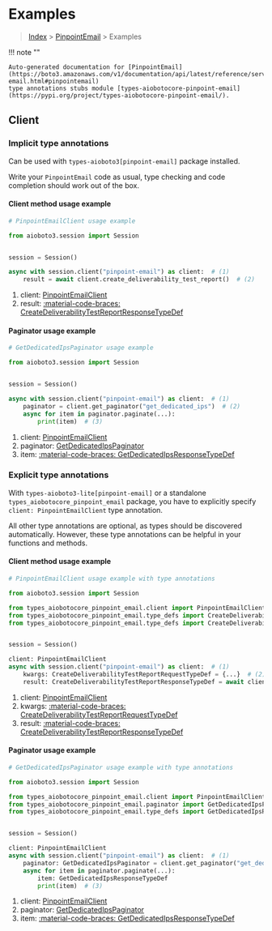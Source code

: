 # Examples

> [Index](../README.md) > [PinpointEmail](./README.md) > Examples

!!! note ""

    Auto-generated documentation for [PinpointEmail](https://boto3.amazonaws.com/v1/documentation/api/latest/reference/services/pinpoint-email.html#pinpointemail)
    type annotations stubs module [types-aiobotocore-pinpoint-email](https://pypi.org/project/types-aiobotocore-pinpoint-email/).

## Client

### Implicit type annotations

Can be used with `types-aioboto3[pinpoint-email]` package installed.

Write your `PinpointEmail` code as usual,
type checking and code completion should work out of the box.



#### Client method usage example

```python
# PinpointEmailClient usage example

from aioboto3.session import Session


session = Session()

async with session.client("pinpoint-email") as client:  # (1)
    result = await client.create_deliverability_test_report()  # (2)
```

1. client: [PinpointEmailClient](./client.md)
2. result: [:material-code-braces: CreateDeliverabilityTestReportResponseTypeDef](./type_defs.md#createdeliverabilitytestreportresponsetypedef)



#### Paginator usage example

```python
# GetDedicatedIpsPaginator usage example

from aioboto3.session import Session


session = Session()

async with session.client("pinpoint-email") as client:  # (1)
    paginator = client.get_paginator("get_dedicated_ips")  # (2)
    async for item in paginator.paginate(...):
        print(item)  # (3)
```

1. client: [PinpointEmailClient](./client.md)
2. paginator: [GetDedicatedIpsPaginator](./paginators.md#getdedicatedipspaginator)
3. item: [:material-code-braces: GetDedicatedIpsResponseTypeDef](./type_defs.md#getdedicatedipsresponsetypedef)




### Explicit type annotations

With `types-aioboto3-lite[pinpoint-email]`
or a standalone `types_aiobotocore_pinpoint_email` package, you have to explicitly specify
`client: PinpointEmailClient` type annotation.

All other type annotations are optional, as types should be discovered automatically.
However, these type annotations can be helpful in your functions and methods.


#### Client method usage example

```python
# PinpointEmailClient usage example with type annotations

from aioboto3.session import Session

from types_aiobotocore_pinpoint_email.client import PinpointEmailClient
from types_aiobotocore_pinpoint_email.type_defs import CreateDeliverabilityTestReportResponseTypeDef
from types_aiobotocore_pinpoint_email.type_defs import CreateDeliverabilityTestReportRequestTypeDef


session = Session()

client: PinpointEmailClient
async with session.client("pinpoint-email") as client:  # (1)
    kwargs: CreateDeliverabilityTestReportRequestTypeDef = {...}  # (2)
    result: CreateDeliverabilityTestReportResponseTypeDef = await client.create_deliverability_test_report(**kwargs)  # (3)
```

1. client: [PinpointEmailClient](./client.md)
2. kwargs: [:material-code-braces: CreateDeliverabilityTestReportRequestTypeDef](./type_defs.md#createdeliverabilitytestreportrequesttypedef)
3. result: [:material-code-braces: CreateDeliverabilityTestReportResponseTypeDef](./type_defs.md#createdeliverabilitytestreportresponsetypedef)



#### Paginator usage example

```python
# GetDedicatedIpsPaginator usage example with type annotations

from aioboto3.session import Session

from types_aiobotocore_pinpoint_email.client import PinpointEmailClient
from types_aiobotocore_pinpoint_email.paginator import GetDedicatedIpsPaginator
from types_aiobotocore_pinpoint_email.type_defs import GetDedicatedIpsResponseTypeDef


session = Session()

client: PinpointEmailClient
async with session.client("pinpoint-email") as client:  # (1)
    paginator: GetDedicatedIpsPaginator = client.get_paginator("get_dedicated_ips")  # (2)
    async for item in paginator.paginate(...):
        item: GetDedicatedIpsResponseTypeDef
        print(item)  # (3)
```

1. client: [PinpointEmailClient](./client.md)
2. paginator: [GetDedicatedIpsPaginator](./paginators.md#getdedicatedipspaginator)
3. item: [:material-code-braces: GetDedicatedIpsResponseTypeDef](./type_defs.md#getdedicatedipsresponsetypedef)




